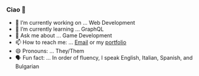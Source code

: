 ### Ciao 👋

- 🔭 I’m currently working on ... Web Development
- 🌱 I’m currently learning ... GraphQL
- 💬 Ask me about ... Game Development
- 📫 How to reach me: ... [Email](mailto:PhoenixStaley_Developer@outlook.com) or my [portfolio](https://phoenix-staley.github.io/myReactPortfolio/)
- 😄 Pronouns: ... They/Them
- 🗣️ Fun fact: ... In order of fluency, I speak English, Italian, Spanish, and Bulgarian
